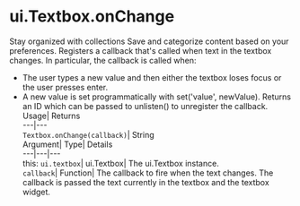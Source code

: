 
#  ui.Textbox.onChange 
Stay organized with collections  Save and categorize content based on your preferences. 
Registers a callback that's called when text in the textbox changes. 
In particular, the callback is called when:
- The user types a new value and then either the textbox loses focus or the user presses enter.
- A new value is set programmatically with set('value', newValue).
Returns an ID which can be passed to unlisten() to unregister the callback.
Usage| Returns  
---|---  
`Textbox.onChange(callback)`| String  
Argument| Type| Details  
---|---|---  
this: `ui.textbox`| ui.Textbox| The ui.Textbox instance.  
`callback`| Function| The callback to fire when the text changes. The callback is passed the text currently in the textbox and the textbox widget.  
